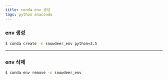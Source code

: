 ```yaml
---
title: conda env 생성
tags: python anaconda
---
```


### env 생성
```sh
$ conda create -n snowdeer_env python=3.5
```

<!--more-->

---

### env 삭제
```sh
$ conda env remove -n snowdeer_env
```
